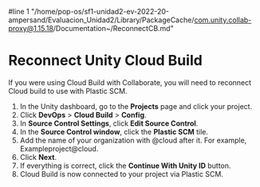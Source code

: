 #line 1 "/home/pop-os/sf1-unidad2-ev-2022-20-ampersand/Evaluacion_Unidad2/Library/PackageCache/com.unity.collab-proxy@1.15.18/Documentation~/ReconnectCB.md"
# Reconnect Unity Cloud Build

If you were using Cloud Build with Collaborate, you will need to reconnect Cloud build to use with Plastic SCM.

1. In the Unity dashboard, go to the **Projects** page and click your project.
2. Click **DevOps** > **Cloud Build** > **Config**.
3. In **Source Control Settings**, click **Edit Source Control**.
4. In the **Source Control window**, click the **Plastic SCM** tile.
5. Add the name of your organization with @cloud after it. For example, Exampleproject@cloud.
6. Click **Next**.
7. If everything is correct, click the **Continue With Unity ID** button.
8. Cloud Build is now connected to your project via Plastic SCM.
